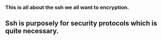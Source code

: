### This is all about the ssh we all want to encryption.
## Ssh is purposely for security protocols which is quite necessary.


